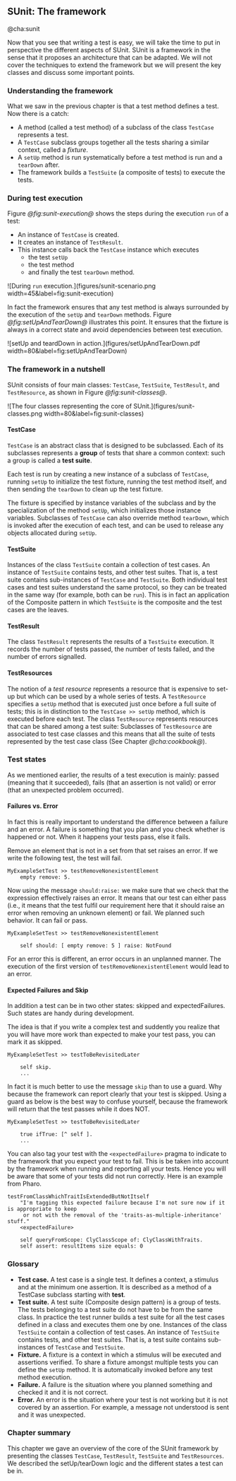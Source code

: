 ## SUnit: The framework@cha:sunitNow that you see that writing a test is easy, we will take the time to put in perspective the different aspects of SUnit. SUnit is a framework in the sense that it proposes an architecture that can be adapted. We will not cover the techniques to extend the framework but we will present the key classes and discuss some important points. ### Understanding the frameworkWhat we saw in the previous chapter is that a test method defines a test.Now there is a catch: - A method \(called a test method\) of a subclass of the class `TestCase` represents a test.- A `TestCase` subclass groups together all the tests sharing a similar context, called a _fixture_.- A `setUp` method is run systematically before a test method is run and a `tearDown` after.- The framework builds a `TestSuite` \(a composite of tests\) to execute the tests.### During test executionFigure *@fig:sunit-execution@* shows the steps during the execution `run` of a test:- An instance of `TestCase` is created.- It creates an instance of `TestResult`.- This instance calls back the `TestCase` instance which executes   - the test `setUp`  - the test method   - and finally the test `tearDown` method.![During `run` execution.](figures/sunit-scenario.png width=45&label=fig:sunit-execution)In fact the framework ensures that any test method is always surrounded by the execution of the `setUp` and `tearDown` methods.Figure *@fig:setUpAndTearDown@* illustrates this point.It ensures that the fixture is always in a correct state and avoid dependencies between test execution.![setUp and teardDown in action.](figures/setUpAndTearDown.pdf width=80&label=fig:setUpAndTearDown)### The framework in a nutshellSUnit consists of four main classes: `TestCase`, `TestSuite`,`TestResult`, and `TestResource`, as shown in Figure *@fig:sunit-classes@*.![The four classes representing the core of SUnit.](figures/sunit-classes.png width=80&label=fig:sunit-classes)#### TestCase`TestCase` is an abstract class that is designed to be subclassed. Each of itssubclasses represents a **group** of tests that share a common context: such a group is called a **test suite**.Each test is run by creating a new instance of a subclass of `TestCase`, running `setUp` to initialize the test fixture, running the test method itself, and then sending the `tearDown` to clean up the test fixture.The fixture is specified by instance variables of the subclass and by the specialization of the method `setUp`, which initializes those instancevariables. Subclasses of `TestCase` can also override method `tearDown`,which is invoked after the execution of each test, and can be used to releaseany objects allocated during `setUp`.#### TestSuiteInstances of the class `TestSuite` contain a collection of test cases. Aninstance of `TestSuite` contains tests, and other test suites. That is, a testsuite contains sub-instances of `TestCase` and `TestSuite`.Both individual test cases and test suites understand the same protocol, sothey can be treated in the same way \(for example, both can be `run`\). This isin fact an application of the Composite pattern in which `TestSuite` is thecomposite and the test cases are the leaves.#### TestResultThe class `TestResult` represents the results of a `TestSuite` execution.It records the number of tests passed, the number of tests failed, and thenumber of errors signalled.#### TestResourcesThe notion of a _test resource_ represents a resource that is expensive toset-up but which can be used by a whole series of tests. A `TestResource` specifies a `setUp` method that is executed just once before a full suite of tests;this is in distinction to the `TestCase >> setUp` method, which is executed before each test.The class `TestResource` represents resources that can be shared among a test suite:Subclasses of `TestResource` are associated to test case classes and this means that all the suite of testsrepresented by the test case class \(See Chapter *@cha:cookbook@*\).### Test statesAs we mentioned earlier, the results of a test execution is mainly: passed \(meaning that it succeeded\), fails \(that an assertion is not valid\) or error \(that an unexpected problem occurred\).#### Failures vs. ErrorIn fact this is really important to understand the difference between a failure and an error. A failure is something that you plan and you check whether is happened or not. When it happens your tests pass, else it fails.Remove an element that is not in a set from that set raises an error. If we write the following test, the test will fail.```caption=Testing removal of nonexisting element.MyExampleSetTest >> testRemoveNonexistentElement	empty remove: 5.```Now using the message `should:raise:` we make sure that we check that the expression effectively raises an error. It means that our test can either pass \(i.e., it means that the test fulfil our requirement here that it should raise an error when removing an unknown element\) or fail. We planned such behavior. It can fail or pass. ```caption=Testing removal of an nonexistent element.MyExampleSetTest >> testRemoveNonexistentElement	self should: [ empty remove: 5 ] raise: NotFound```For an error this is different, an error occurs in an unplanned manner. The execution of the first version of `testRemoveNonexistentElement` would lead to an error.#### Expected Failures and SkipIn addition a test can be in two other states: skipped and expectedFailures.Such states are handy during development. The idea is that if you write a complex test and suddently you realize that you will have more work than expected to make your test pass, you can mark it as skipped.```caption=An example of skipped test.MyExampleSetTest >> testToBeRevisitedLater	self skip.	...```In fact it is much better to use the message `skip` than to use a guard.Why because the framework can report clearly that your test is skipped. Using a guard as below is the best way to confuse yourself, because the frameworkwill return that the test passes while it does NOT.```caption=A not so nice example of skipped test.MyExampleSetTest >> testToBeRevisitedLater	true ifTrue: [^ self ].	...```You can also tag your test with the `<expectedFailure>` pragma to indicate to the framework that you expect your test to fail. This is be taken into account by the framework when running and reporting all your tests. Hence you will be aware that some of your tests did not run correctly.Here is an example from Pharo.```testFromClassWhichTraitIsExtendedButNotItself	"I'm tagging this expected failure because I'm not sure now if it is appropriate to keep 	 or not with the removal of the 'traits-as-multiple-inheritance' stuff."	<expectedFailure>	self queryFromScope: ClyClassScope of: ClyClassWithTraits.	self assert: resultItems size equals: 0```	### Glossary- **Test case.** A test case is a single test. It defines a context, a stimulus and at the minimum one assertion. It is described as a method of a TestCase subclass starting with **test**.- **Test suite.** A test suite \(Composite design pattern\) is a group of tests. The tests belonging to a test suite do not have to be from the same class. In practice the test runner builds a test suite for all the test cases defined in a class and executes them one by one.  Instances of the class `TestSuite` contain a collection of test cases.  An instance of `TestSuite` contains tests, and other test suites. That is, a test suite contains sub-instances of `TestCase` and `TestSuite`.- **Fixture.** A fixture is a context in which a stimulus will be executed and assertions verified. To share a fixture amongst multiple tests you can define the `setUp` method. It is automatically invoked before any test method execution.- **Failure.** A failure is the situation where you planned something and checked it and it is not correct.- **Error.** An error is the situation where your test is not working but it is not covered by an assertion. For example, a message not understood is sent and it was unexpected.### Chapter summaryThis chapter we gave an overview of the core of the SUnit frameworkby presenting the classes `TestCase`, `TestResult`, `TestSuite` and`TestResources`. We described the setUp/tearDown logic and the different states a test can be in.